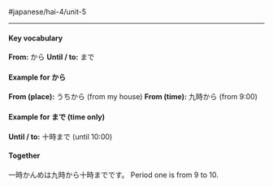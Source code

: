 #japanese/hai-4/unit-5 

---
#### Key vocabulary
**From:** から
**Until / to:** まで

#### Example for から
**From (place):** うちから (from my house)
**From (time):** 九時から (from 9:00)

#### Example for まで (time only)
**Until / to:** 十時まで (until 10:00) 

#### Together
一時かんめは九時から十時までです。
Period one is from 9 to 10.

